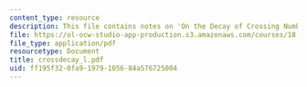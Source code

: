 ```yaml
---
content_type: resource
description: This file contains notes on 'On the Decay of Crossing Numbers.'
file: https://ol-ocw-studio-app-production.s3.amazonaws.com/courses/18-319-geometric-combinatorics-fall-2005/ff195f320fa91979105684a576725004_crossdecay_l.pdf
file_type: application/pdf
resourcetype: Document
title: crossdecay_l.pdf
uid: ff195f32-0fa9-1979-1056-84a576725004
---
```

